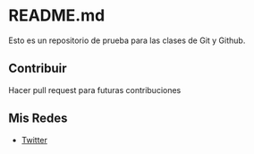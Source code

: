 # README.md
Esto es un repositorio de prueba para las clases de Git y Github.

## Contribuir
Hacer pull request para futuras contribuciones

## Mis Redes
- [Twitter](https://x.com/varko___)

